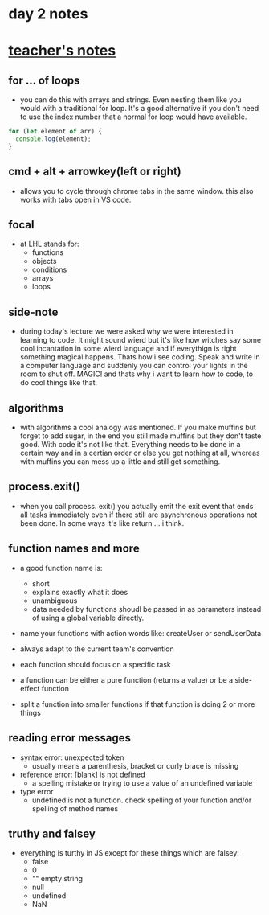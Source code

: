 # day 2 notes
# [teacher's notes](https://github.com/Eric-Lombardo/lhl-w1d2)

## for ... of loops
  * you can do this with  arrays and strings. Even nesting them like you would with a traditional for loop. It's a good alternative if you don't need to use the index number that a normal for loop would have available.
  ``` Javascript
  for (let element of arr) {
    console.log(element);
  }
  ```

## cmd + alt + arrowkey(left or right) 
* allows you to cycle through chrome tabs in the same window. this also works with tabs open in VS code.

## focal 
* at LHL stands for:
  * functions
  * objects
  * conditions
  * arrays
  * loops

## side-note 
* during today's lecture we were asked why we were interested in learning to code. It might sound wierd but it's like how witches say some cool incantation in some wierd language and if everythign is right something magical happens. Thats how i see coding. Speak and write in a computer language and suddenly you can control your lights in the room to shut off. MAGIC! and thats why i want to learn how to code, to do cool things like that.

## algorithms
* with algorithms a cool analogy was mentioned. If you make muffins but forget to add sugar, in the end you still made muffins but they don't taste good. With code it's not like that. Everything needs to be done in a certain way and in a certian order or else you get nothing at all, whereas with muffins you can mess up a little and still get something.

## process.exit()  
* when you call process. exit() you actually emit the exit event that ends all tasks immediately even if there still are asynchronous operations not been done. In some ways it's like return ... i think.

## function names and more
* a good function name is:
  * short
  * explains exactly what it does
  * unambiguous
  * data needed by functions shoudl be passed in as parameters instead of using a global variable directly.

* name your functions with action words like: createUser or sendUserData
* always adapt to the current team's convention
* each function should focus on a specific task
* a function can be either a pure function (returns a value) or be a side-effect function
* split a function into smaller functions if that function is doing 2 or more things

## reading error messages
* syntax error: unexpected token
  * usually means a parenthesis, bracket or curly brace is missing
* reference error: [blank] is not defined
  * a spelling mistake or trying to use a value of an undefined variable
* type error
  * undefined is not a function. check spelling of your function and/or spelling of method names

## truthy and falsey
* everything is turthy in JS except for these things which are falsey:
  * false
  * 0
  * "" empty string
  * null
  * undefined
  * NaN